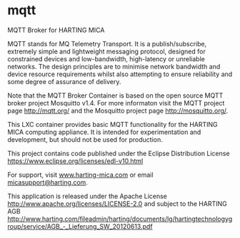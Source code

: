 # mqtt
MQTT Broker for HARTING MICA

MQTT stands for MQ Telemetry Transport. It is a publish/subscribe, extremely simple and lightweight messaging protocol, designed for constrained devices and low-bandwidth, high-latency or unreliable networks. The design principles are to minimise network bandwidth and device resource requirements whilst also attempting to ensure reliability and some degree of assurance of delivery.

Note that the MQTT Broker Container is based on the open source MQTT broker project Mosquitto v1.4. For more informaton visit the MQTT project page http://mqtt.org/ and the Mosquitto project page http://mosquitto.org/.

This LXC container provides basic MQTT functionality for the HARTING MICA computing appliance. It is intended for experimentation and development, but should not be used for production.

This project contains code published under the Eclipse Distribution License https://www.eclipse.org/licenses/edl-v10.html

For support, visit www.harting-mica.com or email micasupport@harting.com.

This application is released under the Apache License http://www.apache.org/licenses/LICENSE-2.0 and subject to the HARTING AGB http://www.harting.com/fileadmin/harting/documents/lg/hartingtechnologygroup/service/AGB_-_Lieferung_SW_20120613.pdf

